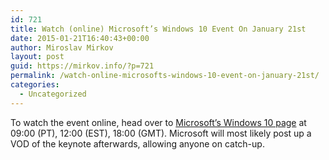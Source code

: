 ```yaml
---
id: 721
title: Watch (online) Microsoft’s Windows 10 Event On January 21st
date: 2015-01-21T16:40:43+00:00
author: Miroslav Mirkov
layout: post
guid: https://mirkov.info/?p=721
permalink: /watch-online-microsofts-windows-10-event-on-january-21st/
categories:
  - Uncategorized
---
```

To watch the event online, head over to <a class="underlink bluelink" tabindex="-1" title="http://news.microsoft.com/windows10story/" href="http://news.microsoft.com/windows10story/" target="_blank">Microsoft’s Windows 10 page</a> at 09:00 (PT), 12:00 (EST), 18:00 (GMT). Microsoft will most likely post up a VOD of the keynote afterwards, allowing anyone on catch-up.